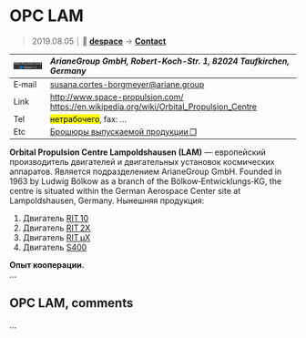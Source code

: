 # OPC LAM
> 2019.08.05 ┊ **🚀 [despace](index.md)** → **[Contact](contact.md)**

|[![](f/contact/o/opc_lam_logo1_thumb.jpg)](f/contact/o/opc_lam_logo1.png)|*ArianeGroup GmbH, Robert-Koch-Str. 1, 82024 Taufkirchen, Germany*|
|:--|:--|
|E‑mail| <susana.cortes-borgmeyer@ariane.group> |
|Link| <http://www.space-propulsion.com/><br> <https://en.wikipedia.org/wiki/Orbital_Propulsion_Centre>  |
|Tel| <mark>нетрабочего</mark>, fax: … |
|Etc| [Брошюры выпускаемой продукции ❐](f/contact/o/opc_lam_brochures.7z)  |

**Orbital Propulsion Centre Lampoldshausen (LAM)** — европейский производитель двигателей и двигательных установок космических аппаратов. Является подразделением ArianeGroup GmbH. Founded in 1963 by Ludwig Bölkow as a branch of the Bölkow‑Entwicklungs‑KG, the centre is situated within the German Aerospace Center site at Lampoldshausen, Germany. Нынешняя продукция:

   1. Двигатель [RIT 10](rit_10.md)
   1. Двигатель [RIT 2X](rit_2x.md)
   1. Двигатель [RIT µX](rit_mux.md)
   1. Двигатель [S400](s400.md)

**Опыт кооперации.**  
…


<p style="page-break-after:always"> </p>

## OPC LAM, comments

…
